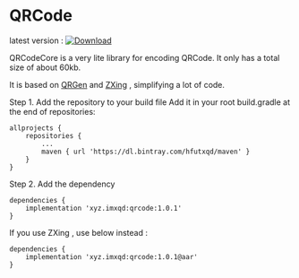 # QRCode

latest version :  [ ![Download](https://api.bintray.com/packages/hfutxqd/maven/qrcode/images/download.svg) ](https://bintray.com/hfutxqd/maven/qrcode/_latestVersion)

QRCodeCore is a very lite library for encoding QRCode.
It only has a total size of about 60kb.

It is based on [QRGen](https://github.com/kenglxn/QRGen) and [ZXing](https://github.com/zxing/zxing) , simplifying a lot of code.

Step 1. Add the repository to your build file
Add it in your root build.gradle at the end of repositories:

	allprojects {
		repositories {
			...
			maven { url 'https://dl.bintray.com/hfutxqd/maven' }
		}
	}

Step 2. Add the dependency

	dependencies {
	    implementation 'xyz.imxqd:qrcode:1.0.1'
	}
 If you use ZXing , use below instead :

	dependencies {
	    implementation 'xyz.imxqd:qrcode:1.0.1@aar'
	}

